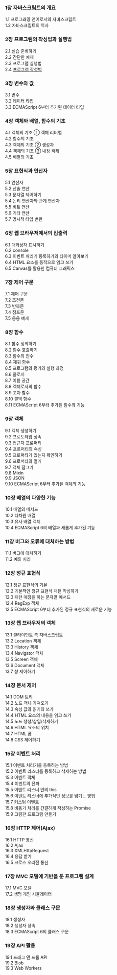 ### 1장 자바스크립트의 개요

1.1 프로그래밍 언어로서의 자바스크립트  
1.2 자바스크립트의 역사  

### 2장 프로그램의 작성법과 실행법

2.1 실습 준비하기  
2.2 간단한 예제  
2.3 프로그램 실행법  
2.4 [프로그램 작성법](2.4)  

### 3장 변수와 값

3.1 변수  
3.2 데이터 타입  
3.3 ECMAScript 6부터 추가된 데이터 타입  

### 4장 객체와 배열, 함수의 기초

4.1 객체의 기초 ① 객체 리터럴  
4.2 함수의 기초  
4.3 객체의 기초 ② 생성자  
4.4 객체의 기초 ③ 내장 객체  
4.5 배열의 기초  

### 5장 표현식과 연산자

5.1 연산자  
5.2 산술 연산  
5.3 문자열 제어하기  
5.4 논리 연산자와 관계 연산자  
5.5 비트 연산  
5.6 기타 연산  
5.7 명시적 타입 변환  

### 6장 웹 브라우저에서의 입출력

6.1 대화상자 표시하기  
6.2 console  
6.3 이벤트 처리기 등록하기와 타이머 알아보기  
6.4 HTML 요소를 동적으로 읽고 쓰기  
6.5 Canvas를 활용한 컴퓨터 그래픽스  

### 7장 제어 구문

7.1 제어 구문  
7.2 조건문  
7.3 반복문  
7.4 점프문  
7.5 응용 예제  

### 8장 함수

8.1 함수 정의하기  
8.2 함수 호출하기  
8.3 함수의 인수  
8.4 재귀 함수  
8.5 프로그램의 평가와 실행 과정  
8.6 클로저  
8.7 이름 공간  
8.8 객체로서의 함수  
8.9 고차 함수  
8.10 콜백 함수  
8.11 ECMAScript 6부터 추가된 함수의 기능  

### 9장 객체

9.1 객체 생성하기  
9.2 프로토타입 상속  
9.3 접근자 프로퍼티  
9.4 프로퍼티의 속성  
9.5 프로퍼티가 있는지 확인하기  
9.6 프로퍼티의 열거  
9.7 객체 잠그기  
9.8 Mixin  
9.9 JSON  
9.10 ECMAScript 6부터 추가된 객체의 기능  

### 10장 배열의 다양한 기능

10.1 배열의 메서드  
10.2 다차원 배열  
10.3 유사 배열 객체  
10.4 ECMAScript 6의 배열과 새롭게 추가된 기능  

### 11장 버그와 오류에 대처하는 방법

11.1 버그에 대처하기  
11.2 예외 처리  

### 12장 정규 표현식

12.1 정규 표현식의 기본  
12.2 기본적인 정규 표현식 패턴 작성하기  
12.3 패턴 매칭을 하는 문자열 메서드  
12.4 RegExp 객체  
12.5 ECMAScript 6부터 추가된 정규 표현식의 새로운 기능  

### 13장 웹 브라우저의 객체

13.1 클라이언트 측 자바스크립트  
13.2 Location 객체  
13.3 History 객체  
13.4 Navigator 객체  
13.5 Screen 객체  
13.6 Document 객체  
13.7 창 제어하기  

### 14장 문서 제어

14.1 DOM 트리  
14.2 노드 객체 가져오기  
14.3 속성 값의 읽기와 쓰기  
14.4 HTML 요소의 내용을 읽고 쓰기  
14.5 노드 생성/삽입/삭제하기  
14.6 HTML 요소의 위치  
14.7 HTML 폼  
14.8 CSS 제어하기  

### 15장 이벤트 처리

15.1 이벤트 처리기를 등록하는 방법  
15.2 이벤트 리스너를 등록하고 삭제하는 방법  
15.3 이벤트 객체  
15.4 이벤트의 전파  
15.5 이벤트 리스너 안의 this  
15.6 이벤트 리스너에 추가적인 정보를 넘기는 방법  
15.7 커스텀 이벤트  
15.8 비동기 처리를 간결하게 작성하는 Promise  
15.9 그림판 프로그램 만들기  

### 16장 HTTP 제어(Ajax)

16.1 HTTP 통신  
16.2 Ajax  
16.3 XMLHttpRequest  
16.4 응답 받기  
16.5 크로스 오리진 통신  

### 17장 MVC 모델에 기반을 둔 프로그램 설계

17.1 MVC 모델  
17.2 생명 게임 시뮬레이터  

### 18장 생성자와 클래스 구문

18.1 생성자  
18.2 생성자 상속  
18.3 ECMAScript 6의 클래스 구문  

### 19장 API 활용

19.1 드래그 앤 드롭 API  
19.2 Blob  
19.3 Web Workers  